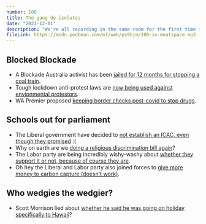 ```yaml
---
number: 100
title: The gang de-isolates
date: "2021-12-01"
description: "We're all recording in the same room for the first time in 91 episodes. Also some news is discussed."
fileLink: https://mcdn.podbean.com/mf/web/ps9bjm/100-in-meatspace.mp3
---
```


## Blocked Blockade

- A Blockade Australia activist has been [jailed for 12 months for stopping a coal train](https://www.theguardian.com/australia-news/2021/nov/23/climate-activist-sentenced-to-12-months-in-jail-over-coal-train-blockade-in-nsw).
- Tough lockdown anti-protest laws are [now being used against envionmental protestors](https://www.theguardian.com/environment/2021/nov/25/environmental-activists-face-fever-pitch-of-repression-from-australian-governments-report-says).
- WA Premier proposed [keeping border checks post-covid to stop drugs](https://www.theguardian.com/australia-news/2021/mar/02/wa-could-keep-border-checks-and-tracking-post-covid-to-stem-flow-of-drugs).

## Schools out for parliament

- The Liberal government have decided to [not establish an ICAC, even though they promised](https://www.canberratimes.com.au/story/7525390/morrison-blasts-disgraceful-berejiklian-treatment-as-government-mp-breaks-ranks/) :(
- Why on earth are we [doing a religious discrimination bill again](https://www.theguardian.com/australia-news/2021/nov/27/wedding-cakes-tweets-and-gay-teachers-how-will-the-religious-discrimination-bill-actually-work)?
- The Labor party are being incredibly wishy-washy about [whether they support it or not, because of course they are](https://www.smh.com.au/politics/federal/labor-backs-religious-freedom-but-warns-on-risk-for-gay-teachers-students-20211124-p59bnz.html).
- Oh hey the Liberal and Labor party also joined forces to [give more money to carbon capture (doesn't work)](https://www.theguardian.com/australia-news/live/2021/nov/23/australia-politics-morrison-coalition-labor-corona-poll-parliament-economy-albanese-andrews-canberra-victoria-nsw-act-sa-perrottet-rennick?page=with:block-619c88608f0812dc63d0406d#block-619c88608f0812dc63d0406d).


## Who wedgies the wedgier?

- Scott Morrison lied about [whether he said he was going on holiday specifically to Hawaii](https://www.news.com.au/national/politics/anthony-albanese-hits-back-at-scott-morrison-over-text-message-claim/news-story/544a88eb8ddc8416ec880a8cd3884711)?

